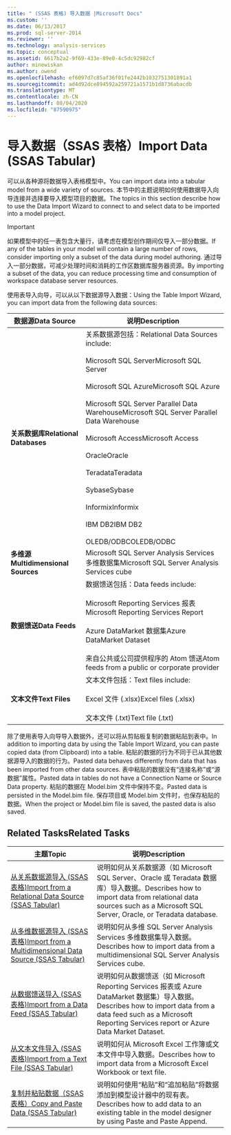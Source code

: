 ```yaml
---
title: " (SSAS 表格) 导入数据 |Microsoft Docs"
ms.custom: ''
ms.date: 06/13/2017
ms.prod: sql-server-2014
ms.reviewer: ''
ms.technology: analysis-services
ms.topic: conceptual
ms.assetid: 6617b2a2-9f69-433e-89e0-4c5dc92982cf
author: minewiskan
ms.author: owend
ms.openlocfilehash: ef6097d7c85af36f01fe2442b1032751301891a1
ms.sourcegitcommit: ad4d92dce894592a259721a1571b1d8736abacdb
ms.translationtype: MT
ms.contentlocale: zh-CN
ms.lasthandoff: 08/04/2020
ms.locfileid: "87590975"
---
```

# <a name="import-data-ssas-tabular"></a><span data-ttu-id="b9621-102">导入数据（SSAS 表格）</span><span class="sxs-lookup"><span data-stu-id="b9621-102">Import Data (SSAS Tabular)</span></span>
  <span data-ttu-id="b9621-103">可以从各种源将数据导入表格模型中。</span><span class="sxs-lookup"><span data-stu-id="b9621-103">You can import data into a tabular model from a wide variety of sources.</span></span> <span data-ttu-id="b9621-104">本节中的主题说明如何使用数据导入向导连接并选择要导入模型项目的数据。</span><span class="sxs-lookup"><span data-stu-id="b9621-104">The topics in this section describe how to use the Data Import Wizard to connect to and select data to be imported into a model project.</span></span>  
  
> [!IMPORTANT]  
>  <span data-ttu-id="b9621-105">如果模型中的任一表包含大量行，请考虑在模型创作期间仅导入一部分数据。</span><span class="sxs-lookup"><span data-stu-id="b9621-105">If any of the tables in your model will contain a large number of rows, consider importing only a subset of the data during model authoring.</span></span> <span data-ttu-id="b9621-106">通过导入一部分数据，可减少处理时间和消耗的工作区数据库服务器资源。</span><span class="sxs-lookup"><span data-stu-id="b9621-106">By importing a subset of the data, you can reduce processing time and consumption of workspace database server resources.</span></span>  
  
 <span data-ttu-id="b9621-107">使用表导入向导，可以从以下数据源导入数据：</span><span class="sxs-lookup"><span data-stu-id="b9621-107">Using the Table Import Wizard, you can import data from the following data sources:</span></span>  
  
|<span data-ttu-id="b9621-108">**数据源**</span><span class="sxs-lookup"><span data-stu-id="b9621-108">**Data Source**</span></span>|<span data-ttu-id="b9621-109">**说明**</span><span class="sxs-lookup"><span data-stu-id="b9621-109">**Description**</span></span>|  
|---------------------|---------------------|  
|<span data-ttu-id="b9621-110">**关系数据库**</span><span class="sxs-lookup"><span data-stu-id="b9621-110">**Relational Databases**</span></span>|<span data-ttu-id="b9621-111">关系数据源包括：</span><span class="sxs-lookup"><span data-stu-id="b9621-111">Relational Data Sources include:</span></span><br /><br /> <span data-ttu-id="b9621-112">Microsoft SQL Server</span><span class="sxs-lookup"><span data-stu-id="b9621-112">Microsoft SQL Server</span></span><br /><br /> <span data-ttu-id="b9621-113">Microsoft SQL Azure</span><span class="sxs-lookup"><span data-stu-id="b9621-113">Microsoft SQL Azure</span></span><br /><br /> <span data-ttu-id="b9621-114">Microsoft SQL Server Parallel Data Warehouse</span><span class="sxs-lookup"><span data-stu-id="b9621-114">Microsoft SQL Server Parallel Data Warehouse</span></span><br /><br /> <span data-ttu-id="b9621-115">Microsoft Access</span><span class="sxs-lookup"><span data-stu-id="b9621-115">Microsoft Access</span></span><br /><br /> <span data-ttu-id="b9621-116">Oracle</span><span class="sxs-lookup"><span data-stu-id="b9621-116">Oracle</span></span><br /><br /> <span data-ttu-id="b9621-117">Teradata</span><span class="sxs-lookup"><span data-stu-id="b9621-117">Teradata</span></span><br /><br /> <span data-ttu-id="b9621-118">Sybase</span><span class="sxs-lookup"><span data-stu-id="b9621-118">Sybase</span></span><br /><br /> <span data-ttu-id="b9621-119">Informix</span><span class="sxs-lookup"><span data-stu-id="b9621-119">Informix</span></span><br /><br /> <span data-ttu-id="b9621-120">IBM DB2</span><span class="sxs-lookup"><span data-stu-id="b9621-120">IBM DB2</span></span><br /><br /> <span data-ttu-id="b9621-121">OLEDB/ODBC</span><span class="sxs-lookup"><span data-stu-id="b9621-121">OLEDB/ODBC</span></span>|  
|<span data-ttu-id="b9621-122">**多维源**</span><span class="sxs-lookup"><span data-stu-id="b9621-122">**Multidimensional Sources**</span></span>|<span data-ttu-id="b9621-123">Microsoft SQL Server Analysis Services 多维数据集</span><span class="sxs-lookup"><span data-stu-id="b9621-123">Microsoft SQL Server Analysis Services cube</span></span>|  
|<span data-ttu-id="b9621-124">**数据馈送**</span><span class="sxs-lookup"><span data-stu-id="b9621-124">**Data Feeds**</span></span>|<span data-ttu-id="b9621-125">数据馈送包括：</span><span class="sxs-lookup"><span data-stu-id="b9621-125">Data feeds include:</span></span><br /><br /> <span data-ttu-id="b9621-126">Microsoft Reporting Services 报表</span><span class="sxs-lookup"><span data-stu-id="b9621-126">Microsoft Reporting Services Report</span></span><br /><br /> <span data-ttu-id="b9621-127">Azure DataMarket 数据集</span><span class="sxs-lookup"><span data-stu-id="b9621-127">Azure DataMarket Dataset</span></span><br /><br /> <span data-ttu-id="b9621-128">来自公共或公司提供程序的 Atom 馈送</span><span class="sxs-lookup"><span data-stu-id="b9621-128">Atom feeds from a public or corporate provider</span></span>|  
|<span data-ttu-id="b9621-129">**文本文件**</span><span class="sxs-lookup"><span data-stu-id="b9621-129">**Text Files**</span></span>|<span data-ttu-id="b9621-130">文本文件包括：</span><span class="sxs-lookup"><span data-stu-id="b9621-130">Text files include:</span></span><br /><br /> <span data-ttu-id="b9621-131">Excel 文件 (.xlsx)</span><span class="sxs-lookup"><span data-stu-id="b9621-131">Excel files (.xlsx)</span></span><br /><br /> <span data-ttu-id="b9621-132">文本文件 (.txt)</span><span class="sxs-lookup"><span data-stu-id="b9621-132">Text file (.txt)</span></span>|  
  
 <span data-ttu-id="b9621-133">除了使用表导入向导导入数据外，还可以将从剪贴板复制的数据粘贴到表中。</span><span class="sxs-lookup"><span data-stu-id="b9621-133">In addition to importing data by using the Table Import Wizard, you can paste copied data (from Clipboard) into a table.</span></span> <span data-ttu-id="b9621-134">粘贴的数据的行为不同于已从其他数据源导入的数据的行为。</span><span class="sxs-lookup"><span data-stu-id="b9621-134">Pasted data behaves differently from data that has been imported from other data sources.</span></span> <span data-ttu-id="b9621-135">表中粘贴的数据没有“连接名称”或“源数据”属性。</span><span class="sxs-lookup"><span data-stu-id="b9621-135">Pasted data in tables do not have a Connection Name or Source Data property.</span></span> <span data-ttu-id="b9621-136">粘贴的数据在 Model.bim 文件中保持不变。</span><span class="sxs-lookup"><span data-stu-id="b9621-136">Pasted data is persisted in the Model.bim file.</span></span> <span data-ttu-id="b9621-137">保存项目或 Model.bim 文件时，也保存粘贴的数据。</span><span class="sxs-lookup"><span data-stu-id="b9621-137">When the project or Model.bim file is saved, the pasted data is also saved.</span></span>  
  
## <a name="related-tasks"></a><span data-ttu-id="b9621-138">Related Tasks</span><span class="sxs-lookup"><span data-stu-id="b9621-138">Related Tasks</span></span>  
  
|<span data-ttu-id="b9621-139">主题</span><span class="sxs-lookup"><span data-stu-id="b9621-139">Topic</span></span>|<span data-ttu-id="b9621-140">说明</span><span class="sxs-lookup"><span data-stu-id="b9621-140">Description</span></span>|  
|-----------|-----------------|  
|[<span data-ttu-id="b9621-141">从关系数据源导入 &#40;SSAS 表格&#41;</span><span class="sxs-lookup"><span data-stu-id="b9621-141">Import from a Relational Data Source &#40;SSAS Tabular&#41;</span></span>](import-from-a-relational-data-source-ssas-tabular.md)|<span data-ttu-id="b9621-142">说明如何从关系数据源（如 Microsoft SQL Server、Oracle 或 Teradata 数据库）导入数据。</span><span class="sxs-lookup"><span data-stu-id="b9621-142">Describes how to import data from relational data sources such as a Microsoft SQL Server, Oracle, or Teradata database.</span></span>|  
|[<span data-ttu-id="b9621-143">从多维数据源导入 &#40;SSAS 表格&#41;</span><span class="sxs-lookup"><span data-stu-id="b9621-143">Import from a Multidimensional Data Source &#40;SSAS Tabular&#41;</span></span>](import-from-a-multidimensional-data-source-ssas-tabular.md)|<span data-ttu-id="b9621-144">说明如何从多维 SQL Server Analysis Services 多维数据集导入数据。</span><span class="sxs-lookup"><span data-stu-id="b9621-144">Describes how to import data from a multidimensional SQL Server Analysis Services cube.</span></span>|  
|[<span data-ttu-id="b9621-145">从数据馈送导入 &#40;SSAS 表格&#41;</span><span class="sxs-lookup"><span data-stu-id="b9621-145">Import from a Data Feed &#40;SSAS Tabular&#41;</span></span>](import-from-a-data-feed-ssas-tabular.md)|<span data-ttu-id="b9621-146">说明如何从数据馈送（如 Microsoft Reporting Services 报表或 Azure DataMarket 数据集）导入数据。</span><span class="sxs-lookup"><span data-stu-id="b9621-146">Describes how to import data from a data feed such as a Microsoft Reporting Services report or Azure Data Market Dataset.</span></span>|  
|[<span data-ttu-id="b9621-147">从文本文件导入 &#40;SSAS 表格&#41;</span><span class="sxs-lookup"><span data-stu-id="b9621-147">Import from a Text File &#40;SSAS Tabular&#41;</span></span>](import-from-a-text-file-ssas-tabular.md)|<span data-ttu-id="b9621-148">说明如何从 Microsoft Excel 工作簿或文本文件中导入数据。</span><span class="sxs-lookup"><span data-stu-id="b9621-148">Describes how to import data from a Microsoft Excel Workbook or text file.</span></span>|  
|[<span data-ttu-id="b9621-149">复制并粘贴数据（SSAS 表格）</span><span class="sxs-lookup"><span data-stu-id="b9621-149">Copy and Paste Data &#40;SSAS Tabular&#41;</span></span>](copy-and-paste-data-ssas-tabular.md)|<span data-ttu-id="b9621-150">说明如何使用“粘贴”和“追加粘贴”将数据添加到模型设计器中的现有表。</span><span class="sxs-lookup"><span data-stu-id="b9621-150">Describes how to add data to an existing table in the model designer by using Paste and Paste Append.</span></span>|  
  
  

